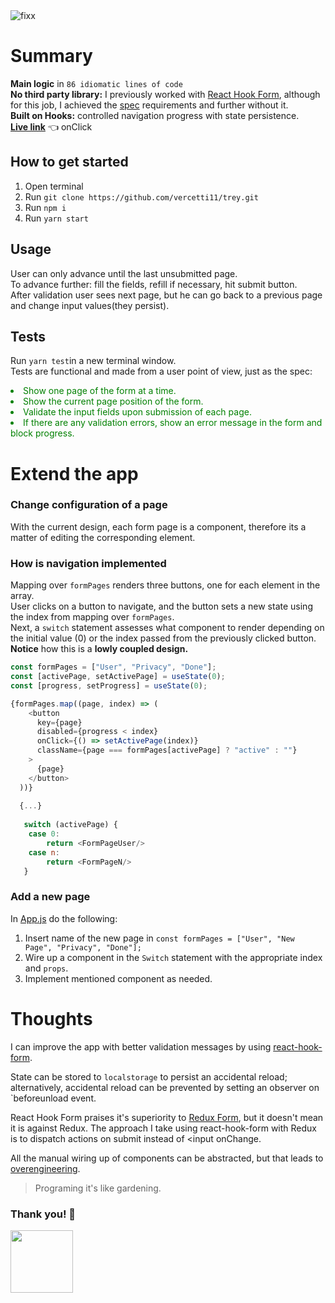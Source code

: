 <img src="https://firebasestorage.googleapis.com/v0/b/menuenapp-prod.appspot.com/o/treyway1.gif?alt=media&token=5917f2b9-a017-4083-843e-15931fb7c70d" alt="fixx" >

# Summary
**Main logic** in `86 idiomatic lines of code`<br/>
**No third party library:** I previously worked with [React Hook Form](https://github.com/react-hook-form/react-hook-form), although for this job, I achieved the [spec](https://firebasestorage.googleapis.com/v0/b/menuenapp-prod.appspot.com/o/Tray.io%20Frontend%20Engineer%20-%20Technical%20Exercise%20(2).pdf?alt=media&token=8643bc4b-7749-4b94-b3ca-0c38d0a1c16d) requirements and further without it.<br/>
**Built on Hooks:** controlled navigation progress with state persistence.<br/>
[**Live link**](https://treyway.netlify.app) 👈 onClick

## How to get started
1. Open terminal
2. Run `git clone https://github.com/vercetti11/trey.git`
3. Run `npm i`
4. Run `yarn start`

## Usage
User can only advance until the last unsubmitted page.<br/>
To advance further: fill the fields, refill if necessary, hit submit button.<br/>
After validation user sees next page, but he can go back to a previous page and change input values(they persist).

## Tests
Run `yarn test`in a new terminal window.<br/>
Tests are functional and made from a user point of view, just as the spec:
<li style="color:green">Show one page of the form at a time.</li>
<li style="color:green">Show the current page position of the form.</li>
<li style="color:green">Validate the input fields upon submission of each page.</li>
<li style="color:green">If there are any validation errors, show an error message in the form and block progress.</li>



# Extend the app
### Change configuration of a page
With the current design, each form page is a component, therefore its a matter of editing the corresponding element.
### How is navigation implemented
Mapping over `formPages` renders three buttons, one for each element in the array.<br/>
User clicks on a button to navigate, and the button sets a new state using the index from mapping over `formPages`.<br/>
Next, a `switch` statement assesses what component to render depending on the initial value (0) or the index passed from the previously clicked button.<br/>
**Notice** how this is a **lowly coupled design.**<br/>

```javascript
const formPages = ["User", "Privacy", "Done"];
const [activePage, setActivePage] = useState(0);
const [progress, setProgress] = useState(0);

{formPages.map((page, index) => (
    <button
      key={page}
      disabled={progress < index}
      onClick={() => setActivePage(index)}
      className={page === formPages[activePage] ? "active" : ""}
    >
      {page}
    </button>
  ))}
  
  {...}
  
   switch (activePage) {
    case 0:
        return <FormPageUser/>
    case n:
        return <FormPageN/>
   }
```
### Add a new page
In [App.js](https://github.com/vercetti11/trey/blob/db993fba1a183d9370c6fbeefef726631e88724d/src/App.js#L10) do the following:
1. Insert name of the new page in `const formPages = ["User", "New Page", "Privacy", "Done"];`
2. Wire up a component in the `Switch` statement with the appropriate index and `props`.
3. Implement mentioned component as needed.

# Thoughts
I can improve the app with better validation messages by using [react-hook-form](https://github.com/react-hook-form/react-hook-form).<br/>

State can be stored to `localstorage` to persist an accidental reload; alternatively, accidental reload can be prevented by setting an observer on `beforeunload event.<br/>

React Hook Form praises it's superiority to [Redux Form](https://github.com/redux-form/redux-form), but it doesn't mean it is against Redux. The approach I take using react-hook-form with Redux is to dispatch actions on submit instead of <input onChange.
<br/>

All the manual wiring up of components can be abstracted, but that leads to [overengineering](https://en.wikipedia.org/wiki/Anti-pattern).

> Programing it's like gardening.

### Thank you! 🙌


<img width="100px" src="https://media.giphy.com/media/YXtmk90x4Uib08lX2y/giphy.gif"/>
